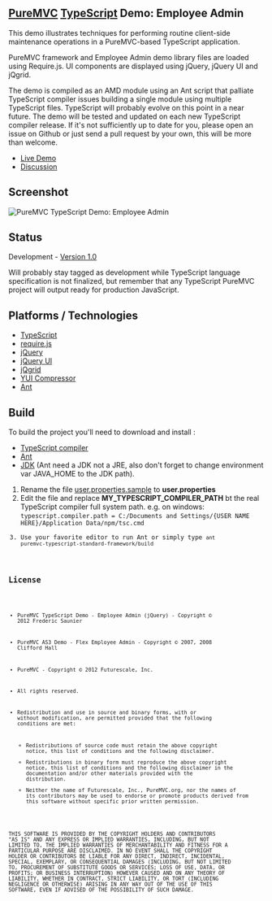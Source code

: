 ## [PureMVC](http://puremvc.github.com/) [TypeScript](https://github.com/puremvc/puremvc-typescript-standard-framework/wiki) Demo: Employee Admin
This demo illustrates techniques for performing routine client-side maintenance operations in a PureMVC-based TypeScript application.

PureMVC framework and Employee Admin demo library files are loaded using Require.js. UI components are displayed using jQuery, jQuery UI and jQgrid.

The demo is compiled as an AMD module using an Ant script that palliate TypeScript compiler 
issues building a single module using multiple TypeScript files. TypeScript will probably evolve on
this point in a near future. The demo will be tested and updated on each new TypeScript compiler
release. If it's not sufficiently up to date for you, please open an issue on Github or just send a
pull request by your own, this will be more than welcome.

* [Live Demo](http://darkstar.puremvc.org/content_header.html?url=http://puremvc.org/pages/demos/TS/PureMVC_TS_Demo_EmployeeAdmin&desc=PureMVC%20TypeScript%20Demo:%20Employee%20Admin)
* [Discussion](http://forums.puremvc.org/index.php?topic=2070.0)

## Screenshot
![PureMVC TypeScript Demo: Employee Admin](http://puremvc.org/pages/images/screenshots/PureMVC-Shot-TS-EmployeeAdmin.png)

## Status
Development - [Version 1.0](https://github.com/PureMVC/puremvc-typescript-demo-jquery-employeeadmin/blob/master/VERSION)

Will probably stay tagged as development while TypeScript language specification is not finalized,
but remember that any TypeScript PureMVC project will output ready for production JavaScript.

## Platforms / Technologies
* [TypeScript](http://www.typescriptlang.org/)
* [require.js](http://jqueryui.com/)
* [jQuery](http://jquery.com/)
* [jQuery UI](http://jqueryui.com/)
* [jQgrid](http://www.trirand.com/blog/)
* [YUI Compressor](http://developer.yahoo.com/yui/compressor/)
* [Ant](http://ant.apache.org/)

## Build

To build the project you'll need to download and install :
* [TypeScript compiler](http://www.typescriptlang.org/#Download)
* [Ant](http://ant.apache.org/)
* [JDK](http://www.oracle.com/technetwork/java/javase/downloads/index.html/) (Ant need a JDK not a JRE, also don't forget to change environment var JAVA_HOME to the JDK path).

1. Rename the file [user.properties.sample](https://github.com/PureMVC/puremvc-typescript-standard-framework/blob/master/user.properties.sample) to **user.properties**
2. Edit the file and replace **MY_TYPESCRIPT_COMPILER_PATH** bt the real TypeScript compiler full
system path. e.g. on windows: <code>typescript.compiler.path = C:/Documents and Settings/{USER NAME HERE}/Application Data/npm/tsc.cmd
3. Use your favorite editor to run Ant or simply type <code>ant puremvc-typescript-standard-framework/build

## License
* PureMVC TypeScript Demo - Employee Admin (jQuery) - Copyright © 2012 Frederic Saunier
* PureMVC AS3 Demo - Flex Employee Admin - Copyright © 2007, 2008 Clifford Hall
* PureMVC - Copyright © 2012 Futurescale, Inc.
* All rights reserved.

* Redistribution and use in source and binary forms, with or without modification, are permitted provided that the following conditions are met:

  * Redistributions of source code must retain the above copyright notice, this list of conditions and the following disclaimer.
  * Redistributions in binary form must reproduce the above copyright notice, this list of conditions and the following disclaimer in the documentation and/or other materials provided with the distribution.
  * Neither the name of Futurescale, Inc., PureMVC.org, nor the names of its contributors may be used to endorse or promote products derived from this software without specific prior written permission.

THIS SOFTWARE IS PROVIDED BY THE COPYRIGHT HOLDERS AND CONTRIBUTORS "AS IS" AND ANY EXPRESS OR IMPLIED WARRANTIES, INCLUDING, BUT NOT LIMITED TO, THE IMPLIED WARRANTIES OF MERCHANTABILITY AND FITNESS FOR A PARTICULAR PURPOSE ARE DISCLAIMED. IN NO EVENT SHALL THE COPYRIGHT HOLDER OR CONTRIBUTORS BE LIABLE FOR ANY DIRECT, INDIRECT, INCIDENTAL, SPECIAL, EXEMPLARY, OR CONSEQUENTIAL DAMAGES (INCLUDING, BUT NOT LIMITED TO, PROCUREMENT OF SUBSTITUTE GOODS OR SERVICES; LOSS OF USE, DATA, OR PROFITS; OR BUSINESS INTERRUPTION) HOWEVER CAUSED AND ON ANY THEORY OF LIABILITY, WHETHER IN CONTRACT, STRICT LIABILITY, OR TORT (INCLUDING NEGLIGENCE OR OTHERWISE) ARISING IN ANY WAY OUT OF THE USE OF THIS SOFTWARE, EVEN IF ADVISED OF THE POSSIBILITY OF SUCH DAMAGE.